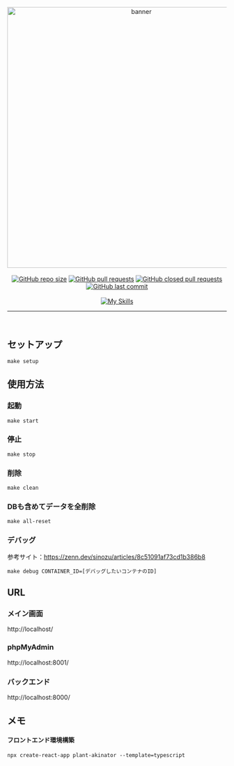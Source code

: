 <p align="center">
<img width="600" alt="banner" src="https://user-images.githubusercontent.com/74450836/235341201-1bbf55b6-e049-46c2-ba16-dfdfe2787d87.png">
<br/><br/>
<a href="https://shields.io/"><img alt="GitHub repo size" src="https://img.shields.io/github/repo-size/Sgi114/plant_akinator"></a>
<a href="https://shields.io/"><img alt="GitHub pull requests" src="https://img.shields.io/github/issues-pr-raw/Sgi114/plant_akinator"></a>
<a href="https://shields.io/"><img alt="GitHub closed pull requests" src="https://img.shields.io/github/issues-pr-closed-raw/Sgi114/plant_akinator"></a>
<a href="https://shields.io/"><img alt="GitHub last commit" src="https://img.shields.io/github/last-commit/Sgi114/plant_akinator"></a>
<br/><br/>
<a href="https://skillicons.dev"><img alt="My Skills" src="https://skillicons.dev/icons?i=js,ts,html,css,react,materialui,python,mysql,docker"></a>
</p>

----

<br/>

## セットアップ
```
make setup
```

## 使用方法
### 起動
```
make start
```

### 停止
```
make stop
```

### 削除
```
make clean
```

### DBも含めてデータを全削除
```
make all-reset
```

### デバッグ
参考サイト：https://zenn.dev/sinozu/articles/8c51091af73cd1b386b8
```
make debug CONTAINER_ID=[デバッグしたいコンテナのID]
```

## URL
### メイン画面
http://localhost/

### phpMyAdmin
http://localhost:8001/

### バックエンド
http://localhost:8000/


<!-- ## 使用方法
```
python backend\main.py
cd frontend
npm start
``` -->

## メモ
#### フロントエンド環境構築
```
npx create-react-app plant-akinator --template=typescript
```

